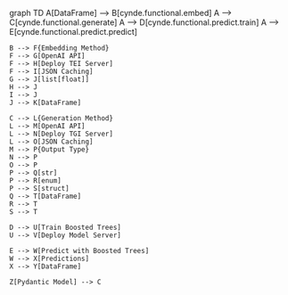 graph TD
    A[DataFrame] --> B[cynde.functional.embed]
    A --> C[cynde.functional.generate]
    A --> D[cynde.functional.predict.train]
    A --> E[cynde.functional.predict.predict]

    B --> F{Embedding Method}
    F --> G[OpenAI API]
    F --> H[Deploy TEI Server]
    F --> I[JSON Caching]
    G --> J[list[float]]
    H --> J
    I --> J
    J --> K[DataFrame]

    C --> L{Generation Method}
    L --> M[OpenAI API]
    L --> N[Deploy TGI Server]
    L --> O[JSON Caching]
    M --> P{Output Type}
    N --> P
    O --> P
    P --> Q[str]
    P --> R[enum]
    P --> S[struct]
    Q --> T[DataFrame]
    R --> T
    S --> T

    D --> U[Train Boosted Trees]
    U --> V[Deploy Model Server]

    E --> W[Predict with Boosted Trees]
    W --> X[Predictions]
    X --> Y[DataFrame]

    Z[Pydantic Model] --> C